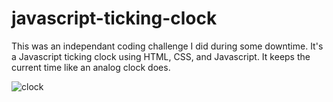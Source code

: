 # javascript-ticking-clock

This was an independant coding challenge I did during some downtime. It's a Javascript ticking clock using HTML, CSS, and Javascript. It keeps the current time like an analog clock does.

![clock](https://user-images.githubusercontent.com/27470842/36610711-12845446-1886-11e8-8a18-733635e696c2.PNG)
